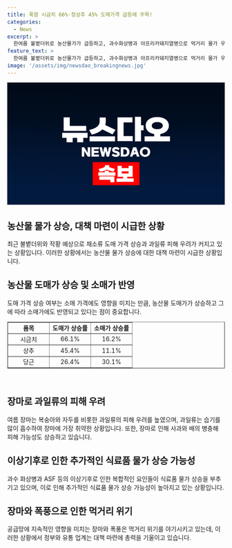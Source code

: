 ```yaml
---
title: 폭염 시금치 66%·청상추 45% 도매가격 급등에 주목!
categories:
  - News
excerpt: >
  한여름 불볕더위로 농산물가가 급등하고, 과수화상병과 아프리카돼지열병으로 먹거리 물가 우려가 고조되고 있다. 장마로 인한 채소류 도매가격 상슨, 과일류 피해 우려, 물가 상승을 부추기는 여러 요인 등 혼재. 맥도날드의 감자튀김 판매 중단 등 이상기후로 인한 판매 중단 사태까지 발생. 정부와 유통업계는 대책 마련에 서둘고 있으며, 대형마트는 과일 산지 다변화와 스마트팜 공급분 확대를 통해 대응하고 있다. 후속적으로 물가 상승을 방지하기 위한 대책 마련이 예정되어 있다.
feature_text: >
  한여름 불볕더위로 농산물가가 급등하고, 과수화상병과 아프리카돼지열병으로 먹거리 물가 우려가 고조되고 있다. 장마로 인한 채소류 도매가격 상슨, 과일류 피해 우려, 물가 상승을 부추기는 여러 요인 등 혼재. 맥도날드의 감자튀김 판매 중단 등 이상기후로 인한 판매 중단 사태까지 발생. 정부와 유통업계는 대책 마련에 서둘고 있으며, 대형마트는 과일 산지 다변화와 스마트팜 공급분 확대를 통해 대응하고 있다. 후속적으로 물가 상승을 방지하기 위한 대책 마련이 예정되어 있다.
image: '/assets/img/newsdao_breakingnews.jpg'
---
```


<p><img src="/assets/img/newsdao_breakingnews.jpg" alt="firstkoreanews 속보" /></p>

<h2 data-ke-size="size26">농산물 물가 상승, 대책 마련이 시급한 상황</h2>

<p data-ke-size="size16">최근 불볕더위와 작황 예상으로 채소류 도매 가격 상승과 과일류 피해 우려가 커지고 있는 상황입니다. 이러한 상황에서는 농산물 물가 상승에 대한 대책 마련이 시급한 상황입니다.</p>

<h2 data-ke-size="size26">농산물 도매가 상승 및 소매가 반영</h2>

<p data-ke-size="size16">도매 가격 상승 여부는 소매 가격에도 영향을 미치는 만큼, 농산물 도매가가 상승하고 그에 따라 소매가에도 반영되고 있다는 점이 중요합니다.</p>

<table style="width: 100%;" border="1">
<tbody>
<tr>
<td style="text-align: center; width: 33.3333%;"><b>품목</b></td>
<td style="text-align: center; width: 33.3333%;"><b>도매가 상승률</b></td>
<td style="text-align: center; width: 33.3333%;"><b>소매가 상승률</b></td>
</tr>
<tr>
<td style="text-align: center; width: 33.3333%;">시금치</td>
<td style="text-align: center; width: 33.3333%;">66.1%</td>
<td style="text-align: center; width: 33.3333%;">16.2%</td>
</tr>
<tr>
<td style="text-align: center; width: 33.3333%;">상추</td>
<td style="text-align: center; width: 33.3333%;">45.4%</td>
<td style="text-align: center; width: 33.3333%;">11.1%</td>
</tr>
<tr>
<td style="text-align: center; width: 33.3333%;">당근</td>
<td style="text-align: center; width: 33.3333%;">26.4%</td>
<td style="text-align: center; width: 33.3333%;">30.1%</td>
</tr>
</tbody>
</table>

<p data-ke-size="size16">&nbsp;</p>

<h2 data-ke-size="size26">장마로 과일류의 피해 우려</h2>

<p data-ke-size="size16">여름 장마는 복숭아와 자두를 비롯한 과일류의 피해 우려를 높였으며, 과일류는 습기를 많이 흡수하여 장마에 가장 취약한 상황입니다. 또한, 장마로 인해 사과와 배의 병충해 피해 가능성도 상승하고 있습니다.</p>

<h2 data-ke-size="size26">이상기후로 인한 추가적인 식료품 물가 상승 가능성</h2>

<p data-ke-size="size16">과수 화상병과 ASF 등의 이상기후로 인한 복합적인 요인들이 식료품 물가 상승을 부추기고 있으며, 이로 인해 추가적인 식료품 물가 상승 가능성이 높아지고 있는 상황입니다.</p>

<h2 data-ke-size="size26">장마와 폭풍으로 인한 먹거리 위기</h2>

<p data-ke-size="size16">공급망에 지속적인 영향을 미치는 장마와 폭풍은 먹거리 위기를 야기시키고 있는데, 이러한 상황에서 정부와 유통 업계는 대책 마련에 총력을 기울이고 있습니다.</p>

